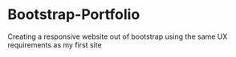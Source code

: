 # Bootstrap-Portfolio
Creating a responsive website out of bootstrap using the same UX requirements as my first site

